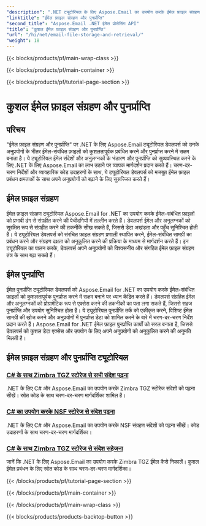 ```yaml
---
"description": ".NET ट्यूटोरियल के लिए Aspose.Email का उपयोग करके ईमेल फ़ाइल संग्रहण और पुनर्प्राप्ति को सरल बनाएँ। ईमेल संदेशों और अनुलग्नकों को प्रोग्रामेटिक रूप से प्रबंधित और एक्सेस करना सीखें।"
"linktitle": "ईमेल फ़ाइल संग्रहण और पुनर्प्राप्ति"
"second_title": "Aspose.Email .NET ईमेल प्रोसेसिंग API"
"title": "कुशल ईमेल फ़ाइल संग्रहण और पुनर्प्राप्ति"
"url": "/hi/net/email-file-storage-and-retrieval/"
"weight": 18
---
```


{{< blocks/products/pf/main-wrap-class >}}

{{< blocks/products/pf/main-container >}}

{{< blocks/products/pf/tutorial-page-section >}}

# कुशल ईमेल फ़ाइल संग्रहण और पुनर्प्राप्ति


## परिचय

"ईमेल फ़ाइल संग्रहण और पुनर्प्राप्ति" पर .NET के लिए Aspose.Email ट्यूटोरियल डेवलपर्स को उनके अनुप्रयोगों के भीतर ईमेल-संबंधित फ़ाइलों को कुशलतापूर्वक प्रबंधित करने और पुनर्प्राप्त करने में सक्षम बनाता है। ये ट्यूटोरियल ईमेल संदेशों और अनुलग्नकों के भंडारण और पुनर्प्राप्ति को सुव्यवस्थित करने के लिए .NET के लिए Aspose.Email का लाभ उठाने पर व्यापक मार्गदर्शन प्रदान करते हैं। चरण-दर-चरण निर्देशों और व्यावहारिक कोड उदाहरणों के साथ, ये ट्यूटोरियल डेवलपर्स को मजबूत ईमेल फ़ाइल प्रबंधन क्षमताओं के साथ अपने अनुप्रयोगों को बढ़ाने के लिए सुसज्जित करते हैं।

## ईमेल फ़ाइल संग्रहण

ईमेल फ़ाइल संग्रहण ट्यूटोरियल Aspose.Email for .NET का उपयोग करके ईमेल-संबंधित फ़ाइलों को प्रभावी ढंग से संग्रहीत करने की पेचीदगियों में तल्लीन करते हैं। डेवलपर्स ईमेल और अनुलग्नकों को सुरक्षित रूप से संग्रहीत करने की तकनीकें सीख सकते हैं, जिससे डेटा अखंडता और पहुँच सुनिश्चित होती है। ये ट्यूटोरियल डेवलपर्स को संरचित फ़ाइल संग्रहण प्रणाली स्थापित करने, ईमेल-संबंधित सामग्री का प्रबंधन करने और संग्रहण दक्षता को अनुकूलित करने की प्रक्रिया के माध्यम से मार्गदर्शन करते हैं। इन ट्यूटोरियल का पालन करके, डेवलपर्स अपने अनुप्रयोगों को विश्वसनीय और संगठित ईमेल फ़ाइल संग्रहण तंत्र के साथ बढ़ा सकते हैं।

## ईमेल पुनर्प्राप्ति

ईमेल पुनर्प्राप्ति ट्यूटोरियल डेवलपर्स को Aspose.Email for .NET का उपयोग करके ईमेल-संबंधित फ़ाइलों को कुशलतापूर्वक पुनर्प्राप्त करने में सक्षम बनाने पर ध्यान केंद्रित करते हैं। डेवलपर्स संग्रहित ईमेल और अनुलग्नकों को प्रोग्रामेटिक रूप से एक्सेस करने की तकनीकों का पता लगा सकते हैं, जिससे सहज पुनर्प्राप्ति और उपयोग सुनिश्चित होता है। ये ट्यूटोरियल पुनर्प्राप्ति तर्क को एकीकृत करने, विशिष्ट ईमेल सामग्री की खोज करने और अनुप्रयोगों में पुनर्प्राप्त डेटा को शामिल करने के बारे में चरण-दर-चरण निर्देश प्रदान करते हैं। Aspose.Email for .NET ईमेल फ़ाइल पुनर्प्राप्ति कार्यों को सरल बनाता है, जिससे डेवलपर्स को कुशल डेटा एक्सेस और उपयोग के लिए अपने अनुप्रयोगों को अनुकूलित करने की अनुमति मिलती है।

## ईमेल फ़ाइल संग्रहण और पुनर्प्राप्ति ट्यूटोरियल
### [C# के साथ Zimbra TGZ स्टोरेज से सभी संदेश पढ़ना](./reading-all-messages-from-zimbra-tgz-storage-with-csharp/)
.NET के लिए C# और Aspose.Email का उपयोग करके Zimbra TGZ स्टोरेज संदेशों को पढ़ना सीखें। स्रोत कोड के साथ चरण-दर-चरण मार्गदर्शिका शामिल है।
### [C# का उपयोग करके NSF स्टोरेज से संदेश पढ़ना](./reading-messages-from-nsf-storage-using-csharp/)
.NET के लिए C# और Aspose.Email का उपयोग करके NSF संग्रहण संदेशों को पढ़ना सीखें। कोड उदाहरणों के साथ चरण-दर-चरण मार्गदर्शिका।
### [C# के साथ Zimbra TGZ स्टोरेज से संदेश सहेजना](./saving-messages-from-zimbra-tgz-storage-with-csharp/)
जानें कि .NET के लिए Aspose.Email का उपयोग करके Zimbra TGZ ईमेल कैसे निकालें। कुशल ईमेल प्रबंधन के लिए स्रोत कोड के साथ चरण-दर-चरण मार्गदर्शिका।

{{< /blocks/products/pf/tutorial-page-section >}}

{{< /blocks/products/pf/main-container >}}

{{< /blocks/products/pf/main-wrap-class >}}

{{< blocks/products/products-backtop-button >}}